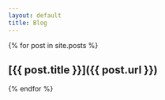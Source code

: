 ```yaml
---
layout: default
title: Blog
---
```


{% for post in site.posts %}
## [{{ post.title }}]({{ post.url }})
{% endfor %}
